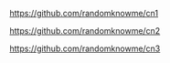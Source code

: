 https://github.com/randomknowme/cn1

https://github.com/randomknowme/cn2

https://github.com/randomknowme/cn3

